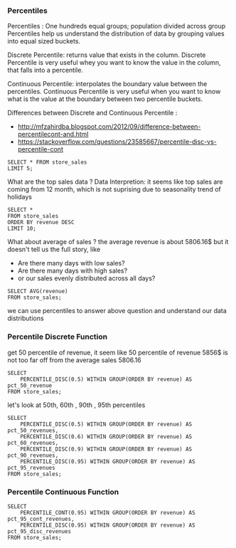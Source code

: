 
### Percentiles 

Percentiles : One hundreds equal groups; population divided across group
Percentiles help us understand the distribution of data by grouping values into equal sized buckets.

Discrete Percentile: returns value that exists in the column.
Discrete Percentile is very useful whey you want to know the value in the column, that falls into a percentile.

Continuous Percentile: interpolates the boundary value between the percentiles.
Continuous Percentile is very useful when you want to know what is the value at the boundary between two percentile buckets.

Differences between Discrete and Continuous Percentile : 
- http://mfzahirdba.blogspot.com/2012/09/difference-between-percentilecont-and.html 
- https://stackoverflow.com/questions/23585667/percentile-disc-vs-percentile-cont
```
SELECT * FROM store_sales
LIMIT 5;
```
What are the top sales data ?
Data Interpretion: 
it seems like top sales are coming from 12 month, which is not suprising due to seasonality trend of holidays 
```
SELECT *
FROM store_sales
ORDER BY revenue DESC
LIMIT 10;
```
What about average of sales ? 
the average revenue is about 5806.16$ but it doesn't tell us the full story, like
- Are there many days with low sales?
- Are there many days with high sales? 
- or our sales evenly distributed across all days?
```
SELECT AVG(revenue)
FROM store_sales;
```
we can use percentiles to answer above question and understand our data distributions 
### Percentile Discrete Function 
					
get 50 percentile of revenue, it seem like 50 percentile of revenue 5856$
is not too far off from the average sales 5806.16
```
SELECT 
	PERCENTILE_DISC(0.5) WITHIN GROUP(ORDER BY revenue) AS pct_50_revenue
FROM store_sales;
```

let's look at 50th, 60th , 90th , 95th percentiles
```
SELECT
	PERCENTILE_DISC(0.5) WITHIN GROUP(ORDER BY revenue) AS pct_50_revenues,
	PERCENTILE_DISC(0.6) WITHIN GROUP(ORDER BY revenue) AS pct_60_revenues,
	PERCENTILE_DISC(0.9) WITHIN GROUP(ORDER BY revenue) AS pct_90_revenues,
	PERCENTILE_DISC(0.95) WITHIN GROUP(ORDER BY revenue) AS pct_95_revenues
FROM store_sales;
```

### Percentile Continuous Function 
```
SELECT 
	PERCENTILE_CONT(0.95) WITHIN GROUP(ORDER BY revenue) AS pct_95_cont_revenues,
	PERCENTILE_DISC(0.95) WITHIN GROUP(ORDER BY revenue) AS pct_95_disc_revenues
FROM store_sales;
```


